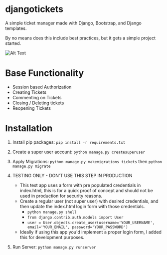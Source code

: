 # djangotickets
A simple ticket manager made with Django, Bootstrap, and Django templates.

By no means does this include best practices, but it gets a simple project started.

![Alt Text](https://i.postimg.cc/j5yZVJsF/Screenshot-2022-09-25-121508.jpg)

# Base Functionality

- Session based Authorization
- Creating Tickets
- Commenting on Tickets
- Closing / Deleting tickets
- Reopening Tickets

# Installation

1. Install pip packages:
`pip install -r requirements.txt`

2. Create a super user account:
`python manage.py createsuperuser`

3. Apply Migrations:
`python manage.py makemigrations tickets` then `python manage.py migrate`

4. TESTING ONLY - DON'T USE THIS STEP IN PRODUCTION

    + This test app uses a form with pre populated credentials in index.html, this is for a quick proof of concept and should not be used in production for security reasons.
    + Create a regular user (not super user) with desired credentials, and then update the index.html login form with those credentials.
      - `python manage.py shell`
      - `from django.contrib.auth.models import User`
      - `user = User.objects.create_user(username='YOUR_USERNAME', email='YOUR_EMAIL', password='YOUR_PASSWORD')`
    + Ideally if using this app you'd implement a proper login form, I added this for development purposes.

 5. Run Server:
 `python manage.py runserver`

